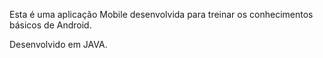 Esta é uma aplicação Mobile desenvolvida para treinar os conhecimentos básicos de Android.

Desenvolvido em JAVA.
